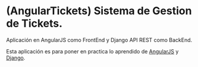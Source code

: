 # (AngularTickets) Sistema de Gestion de Tickets.

Aplicación en AngularJS como FrontEnd y Django API REST como BackEnd.

Esta aplicación es para poner en practica lo aprendido de [AngularJS](https://angularjs.org) y [Django](https://www.djangoproject.com).
